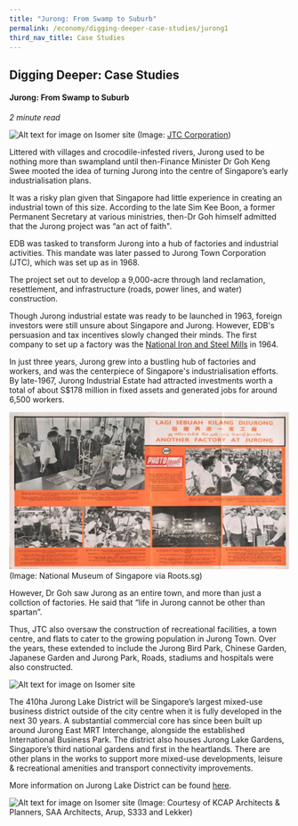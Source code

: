 ```yaml
---
title: "Jurong: From Swamp to Suburb"
permalink: /economy/digging-deeper-case-studies/jurong1
third_nav_title: Case Studies
---
```

## Digging Deeper: Case Studies
#### Jurong: From Swamp to Suburb
<i>2 minute read</i>

![Alt text for image on Isomer site](/images/economy/case-studies/banner.jpg)
(Image: [JTC Corporation](https://www.jtc.gov.sg/about-us/our-journey/Pages/default.aspx))

Littered with villages and crocodile-infested rivers, Jurong used to be nothing more than swampland until then-Finance Minister Dr Goh Keng Swee mooted the idea of turning Jurong into the centre of Singapore’s early industrialisation plans.

It was a risky plan given that Singapore had little experience in creating an industrial town of this size. According to the late Sim Kee Boon, a former Permanent Secretary at various ministries, then-Dr Goh himself admitted that the Jurong project was “an act of faith".

EDB was tasked to transform Jurong into a hub of factories and industrial activities. This mandate was later passed to Jurong Town Corporation (JTC), which was set up as in 1968.

The project set out to develop a 9,000-acre through land reclamation, resettlement, and infrastructure (roads, power lines, and water) construction. 

Though Jurong industrial estate was ready to be launched in 1963, foreign investors were still unsure about Singapore and Jurong. However, EDB's persuasion and tax incentives slowly changed their minds. The first company to set up a factory was the [National Iron and Steel Mills](https://eresources.nlb.gov.sg/infopedia/articles/SIP_2018-11-20_105235.html) in 1964.

In just three years, Jurong grew into a bustling hub of factories and workers, and was the centerpiece of Singapore's industrialisation efforts. By late-1967, Jurong Industrial Estate had attracted investments worth a total of about S$178 million in fixed assets and generated jobs for around 6,500 workers.

![Alt text for image on Isomer site](/images/economy/case-studies/Screenshot%202020-10-19%20at%201.png)
(Image: National Museum of Singapore via Roots.sg)

However, Dr Goh saw Jurong as an entire town, and more than just a collction of factories. He said that “life in Jurong cannot be other than spartan”.

Thus, JTC also oversaw the construction of recreational facilities, a town centre, and flats to cater to the growing population in Jurong Town. Over the years, these extended to include the Jurong Bird Park, Chinese Garden, Japanese Garden and Jurong Park, Roads, stadiums and hospitals were also constructed.

![Alt text for image on Isomer site](/images/economy/case-studies/5435353.jpg)

The 410ha Jurong Lake District will be Singapore’s largest mixed-use business district outside of the city centre when it is fully developed in the next 30 years. A substantial commercial core has since been built up around Jurong East MRT Interchange, alongside the established International Business Park. The district also houses Jurong Lake Gardens, Singapore’s third national gardens and first in the heartlands. There are other plans in the works to support more mixed-use developments, leisure & recreational amenities and transport connectivity improvements.

More information on Jurong Lake District can be found [here](https://www.jld.gov.sg/).

![Alt text for image on Isomer site](/images/economy/case-studies/slider_labelbkgnd.jpg)
(Image: Courtesy of KCAP Architects & Planners, SAA Architects, Arup, S333 and Lekker)
